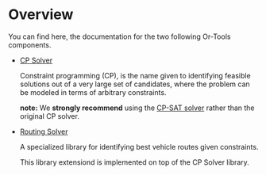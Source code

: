 # Overview

You can find here, the documentation for the two following Or-Tools components.

* [CP Solver](CP.md)

  Constraint programming (CP), is the name given to identifying feasible
  solutions out of a very large set of candidates, where the problem can be
  modeled in terms of arbitrary constraints.

  **note:** We **strongly recommend** using the [CP-SAT solver](../../sat)
  rather than the original CP solver.

* [Routing Solver](ROUTING.md)

  A specialized library for identifying best vehicle routes given constraints.

  This library extensiond is implemented on top of the CP Solver library.
